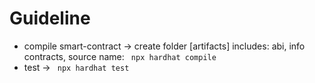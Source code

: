 # Guideline

- compile smart-contract -> create folder [artifacts] includes: abi, info contracts, source name: 
``` npx hardhat compile```
- test -> ``` npx hardhat test```
